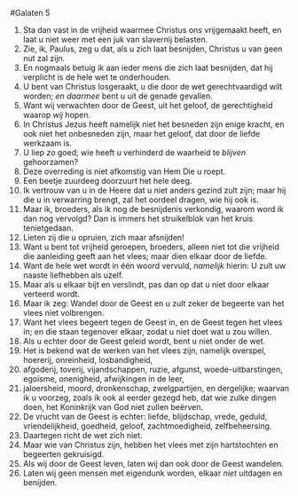 #Galaten 5
1. Sta dan vast in de vrijheid waarmee Christus ons vrijgemaakt heeft, en laat u niet weer met een juk van slavernij belasten.
2. Zie, ik, Paulus, zeg u dat, als u zich laat besnijden, Christus u van geen nut zal zijn.
3. En nogmaals betuig ik aan ieder mens die zich laat besnijden, dat hij verplicht is de hele wet te onderhouden.
4. U bent van Christus losgeraakt, u die door de wet gerechtvaardigd wilt worden; *en daarmee* bent u uit de genade gevallen.
5. Want wij verwachten door de Geest, uit het geloof, de gerechtigheid waarop *wij* hopen.
6. In Christus Jezus heeft namelijk niet het besneden zijn enige kracht, en ook niet het onbesneden zijn, maar het geloof, dat door de liefde werkzaam is.
7. U liep *zo* goed; wie heeft u verhinderd de waarheid te *blijven* gehoorzamen?
8. Deze overreding is niet afkomstig van Hem Die u roept.
9. Een beetje zuurdeeg doorzuurt het hele deeg.
10. Ik vertrouw van u in de Heere dat u niet anders gezind zult zijn; maar hij die u in verwarring brengt, zal het oordeel dragen, wie hij ook is.
11. Maar ik, broeders, als ik nog de besnijdenis verkondig, waarom word ik dan nog vervolgd? Dan is immers het struikelblok van het kruis tenietgedaan.
12. Lieten zij die u opruien, zich maar afsnijden!
13. Want u bent tot vrijheid geroepen, broeders, alleen niet tot die vrijheid die aanleiding geeft aan het vlees; maar dien elkaar door de liefde.
14. Want de hele wet wordt in één woord vervuld, *namelijk* hierin: U zult uw naaste liefhebben als uzelf.
15. Maar als u elkaar bijt en verslindt, pas dan op dat u niet door elkaar verteerd wordt.
16. Maar ik zeg: Wandel door de Geest en u zult zeker de begeerte van het vlees niet volbrengen.
17. Want het vlees begeert tegen de Geest in, en de Geest tegen het vlees in; en die staan tegenover elkaar, zodat u niet doet wat u zou willen.
18. Als u echter door de Geest geleid wordt, bent u niet onder de wet.
19. Het is bekend wat de werken van het vlees zijn, namelijk overspel, hoererij, onreinheid, losbandigheid,
20. afgoderij, toverij, vijandschappen, ruzie, afgunst, woede-uitbarstingen, egoïsme, onenigheid, afwijkingen in de leer,
21. jaloersheid, moord, dronkenschap, zwelgpartijen, en dergelijke; waarvan ik u voorzeg, zoals ik ook al eerder gezegd heb, dat wie zulke dingen doen, het Koninkrijk van God niet zullen beërven.
22. De vrucht van de Geest is echter: liefde, blijdschap, vrede, geduld, vriendelijkheid, goedheid, geloof, zachtmoedigheid, zelfbeheersing.
23. Daartegen richt de wet zich niet.
24. Maar wie van Christus zijn, hebben het vlees met zijn hartstochten en begeerten gekruisigd.
25. Als wij door de Geest leven, laten wij dan ook door de Geest wandelen.
26. Laten wij geen mensen met eigendunk worden, elkaar *niet* uitdagen en benijden.
